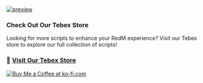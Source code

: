[![preview](https://img.youtube.com/vi/4TxjHJD_VH4/0.jpg)](https://www.youtube.com/watch?v=4TxjHJD_VH4)


### Check Out Our Tebex Store
Looking for more scripts to enhance your RedM experience? Visit our Tebex store to explore our full collection of scripts!

### 🔗 [__Visit Our Tebex Store__](https://dfadevelopments.tebex.io)

[![Buy Me a Coffee at ko-fi.com](https://storage.ko-fi.com/cdn/kofi2.png?v=6)](https://ko-fi.com/K3K715WIHX)
